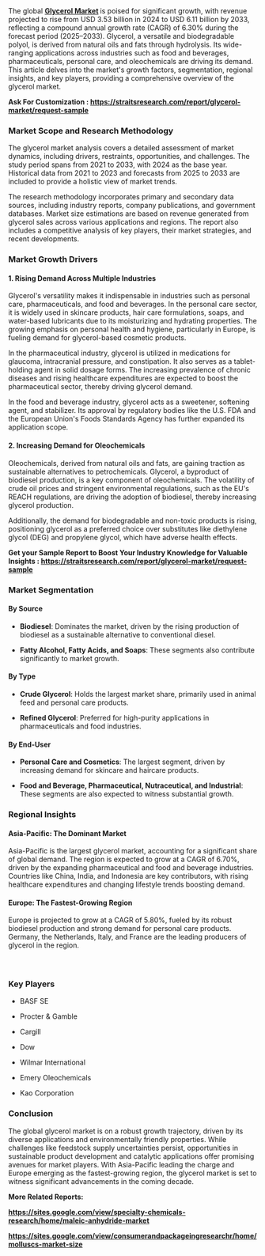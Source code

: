 <p>&nbsp;</p>
<p>The global <strong><a href="https://straitsresearch.com/report/glycerol-market">Glycerol Market</a> </strong>is poised for significant growth, with revenue projected to rise from USD 3.53 billion in 2024 to USD 6.11 billion by 2033, reflecting a compound annual growth rate (CAGR) of 6.30% during the forecast period (2025&ndash;2033). Glycerol, a versatile and biodegradable polyol, is derived from natural oils and fats through hydrolysis. Its wide-ranging applications across industries such as food and beverages, pharmaceuticals, personal care, and oleochemicals are driving its demand. This article delves into the market's growth factors, segmentation, regional insights, and key players, providing a comprehensive overview of the glycerol market.</p>
<p><strong>Ask For Customization :&nbsp;<a href="https://straitsresearch.com/report/glycerol-market/request-sample">https://straitsresearch.com/report/glycerol-market/request-sample</a>&nbsp;</strong></p>
<h3><strong>Market Scope and Research Methodology</strong></h3>
<p>The glycerol market analysis covers a detailed assessment of market dynamics, including drivers, restraints, opportunities, and challenges. The study period spans from 2021 to 2033, with 2024 as the base year. Historical data from 2021 to 2023 and forecasts from 2025 to 2033 are included to provide a holistic view of market trends.</p>
<p>The research methodology incorporates primary and secondary data sources, including industry reports, company publications, and government databases. Market size estimations are based on revenue generated from glycerol sales across various applications and regions. The report also includes a competitive analysis of key players, their market strategies, and recent developments.</p>
<h3><strong>Market Growth Drivers</strong></h3>
<h4><strong>1. Rising Demand Across Multiple Industries</strong></h4>
<p>Glycerol's versatility makes it indispensable in industries such as personal care, pharmaceuticals, and food and beverages. In the personal care sector, it is widely used in skincare products, hair care formulations, soaps, and water-based lubricants due to its moisturizing and hydrating properties. The growing emphasis on personal health and hygiene, particularly in Europe, is fueling demand for glycerol-based cosmetic products.</p>
<p>In the pharmaceutical industry, glycerol is utilized in medications for glaucoma, intracranial pressure, and constipation. It also serves as a tablet-holding agent in solid dosage forms. The increasing prevalence of chronic diseases and rising healthcare expenditures are expected to boost the pharmaceutical sector, thereby driving glycerol demand.</p>
<p>In the food and beverage industry, glycerol acts as a sweetener, softening agent, and stabilizer. Its approval by regulatory bodies like the U.S. FDA and the European Union's Foods Standards Agency has further expanded its application scope.</p>
<h4><strong>2. Increasing Demand for Oleochemicals</strong></h4>
<p>Oleochemicals, derived from natural oils and fats, are gaining traction as sustainable alternatives to petrochemicals. Glycerol, a byproduct of biodiesel production, is a key component of oleochemicals. The volatility of crude oil prices and stringent environmental regulations, such as the EU's REACH regulations, are driving the adoption of biodiesel, thereby increasing glycerol production.</p>
<p>Additionally, the demand for biodegradable and non-toxic products is rising, positioning glycerol as a preferred choice over substitutes like diethylene glycol (DEG) and propylene glycol, which have adverse health effects.</p>
<p><strong>Get your Sample Report to Boost Your Industry Knowledge for Valuable Insights :&nbsp;<a href="https://straitsresearch.com/report/glycerol-market/request-sample">https://straitsresearch.com/report/glycerol-market/request-sample</a>&nbsp;</strong></p>
<h3><strong>Market Segmentation</strong></h3>
<h4><strong>By Source</strong></h4>
<ul>
<li>
<p><strong>Biodiesel</strong>: Dominates the market, driven by the rising production of biodiesel as a sustainable alternative to conventional diesel.</p>
</li>
<li>
<p><strong>Fatty Alcohol, Fatty Acids, and Soaps</strong>: These segments also contribute significantly to market growth.</p>
</li>
</ul>
<h4><strong>By Type</strong></h4>
<ul>
<li>
<p><strong>Crude Glycerol</strong>: Holds the largest market share, primarily used in animal feed and personal care products.</p>
</li>
<li>
<p><strong>Refined Glycerol</strong>: Preferred for high-purity applications in pharmaceuticals and food industries.</p>
</li>
</ul>
<h4><strong>By End-User</strong></h4>
<ul>
<li>
<p><strong>Personal Care and Cosmetics</strong>: The largest segment, driven by increasing demand for skincare and haircare products.</p>
</li>
<li>
<p><strong>Food and Beverage, Pharmaceutical, Nutraceutical, and Industrial</strong>: These segments are also expected to witness substantial growth.</p>
</li>
</ul>
<h3><strong>Regional Insights</strong></h3>
<h4><strong>Asia-Pacific: The Dominant Market</strong></h4>
<p>Asia-Pacific is the largest glycerol market, accounting for a significant share of global demand. The region is expected to grow at a CAGR of 6.70%, driven by the expanding pharmaceutical and food and beverage industries. Countries like China, India, and Indonesia are key contributors, with rising healthcare expenditures and changing lifestyle trends boosting demand.</p>
<h4><strong>Europe: The Fastest-Growing Region</strong></h4>
<p>Europe is projected to grow at a CAGR of 5.80%, fueled by its robust biodiesel production and strong demand for personal care products. Germany, the Netherlands, Italy, and France are the leading producers of glycerol in the region.</p>
<h4>&nbsp;</h4>
<h3><strong>Key Players</strong></h3>
<ul>
<li>
<p>BASF SE</p>
</li>
<li>
<p>Procter &amp; Gamble</p>
</li>
<li>
<p>Cargill</p>
</li>
<li>
<p>Dow</p>
</li>
<li>
<p>Wilmar International</p>
</li>
<li>
<p>Emery Oleochemicals</p>
</li>
<li>
<p>Kao Corporation</p>
</li>
</ul>
<h3><strong>Conclusion</strong></h3>
<p>The global glycerol market is on a robust growth trajectory, driven by its diverse applications and environmentally friendly properties. While challenges like feedstock supply uncertainties persist, opportunities in sustainable product development and catalytic applications offer promising avenues for market players. With Asia-Pacific leading the charge and Europe emerging as the fastest-growing region, the glycerol market is set to witness significant advancements in the coming decade.</p>
<p><strong>More Related Reports:&nbsp;</strong></p>
<p><strong><a href="https://sites.google.com/view/specialty-chemicals-research/home/maleic-anhydride-market">https://sites.google.com/view/specialty-chemicals-research/home/maleic-anhydride-market</a></strong></p>
<p><strong><a href="https://sites.google.com/view/consumerandpackageingresearchr/home/molluscs-market-size">https://sites.google.com/view/consumerandpackageingresearchr/home/molluscs-market-size</a><br /></strong></p>

